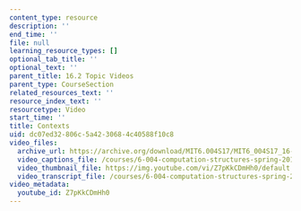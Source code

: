 ```yaml
---
content_type: resource
description: ''
end_time: ''
file: null
learning_resource_types: []
optional_tab_title: ''
optional_text: ''
parent_title: 16.2 Topic Videos
parent_type: CourseSection
related_resources_text: ''
resource_index_text: ''
resourcetype: Video
start_time: ''
title: Contexts
uid: dc07ed32-806c-5a42-3068-4c40588f10c8
video_files:
  archive_url: https://archive.org/download/MIT6.004S17/MIT6_004S17_16-02-05_300k.mp4
  video_captions_file: /courses/6-004-computation-structures-spring-2017/452326ed1daa5d2088863793e5affdc3_Z7pKkCDmHh0.vtt
  video_thumbnail_file: https://img.youtube.com/vi/Z7pKkCDmHh0/default.jpg
  video_transcript_file: /courses/6-004-computation-structures-spring-2017/003df9648f855d66ca4fbce6169107d0_Z7pKkCDmHh0.pdf
video_metadata:
  youtube_id: Z7pKkCDmHh0
---
```

